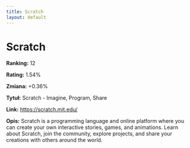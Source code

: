 ```yaml
---
title: Scratch
layout: default
---
```


# Scratch

**Ranking:** 12

**Rating:** 1.54%

**Zmiana:** +0.36%

**Tytuł:** Scratch - Imagine, Program, Share

**Link:** https://scratch.mit.edu/

**Opis:** Scratch is a programming language and online platform where you can create your own interactive stories, games, and animations. Learn about Scratch, join the community, explore projects, and share your creations with others around the world.

